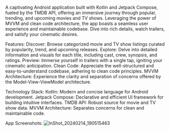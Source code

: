 A captivating Android application built with Kotlin and Jetpack Compose, fueled by the TMDB API, offering an immersive journey through popular, trending, and upcoming movies and TV shows.
Leveraging the power of MVVM and clean code architecture, the app boasts a seamless user experience and maintainable codebase.
Dive into rich details, watch trailers, and satisfy your cinematic desires.

Features:
Discover: Browse categorized movie and TV show listings curated by popularity, trend, and upcoming releases.
Explore: Delve into detailed information and visuals for each title, including cast, crew, synopsis, and ratings.
Preview: Immerse yourself in trailers with a single tap, igniting your cinematic anticipation.
Clean Code: Appreciate the well-structured and easy-to-understand codebase, adhering to clean code principles.
MVVM Architecture: Experience the clarity and separation of concerns offered by the Model-View-ViewModel architecture.

Technology Stack:
Kotlin: Modern and concise language for Android development.
Jetpack Compose: Declarative and efficient UI framework for building intuitive interfaces.
TMDB API: Robust source for movie and TV show data.
MVVM Architecture: Separates concerns for clean and maintainable code.

App Screenshots:
![InShot_20240214_190515463](https://github.com/EngFred/Yo-Movie-App/assets/136785545/fad30b6a-d039-4d1e-9f6c-d848b245dfc4)
